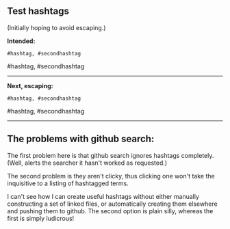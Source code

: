 ## Test hashtags        
(Initially hoping to avoid escaping.)

**Intended:**    
```
#hashtag, #secondhashtag
```

#hashtag, #secondhashtag

---- 

**Next, escaping:**        
```
#hashtag, #secondhashtag
```

\#hashtag, \#secondhashtag

---- 

## The problems with github search:

The first problem here is that github search ignores hashtags completely.  (Well, alerts the searcher it hasn't worked as requested.)

The second problem is they aren't clicky, thus clicking one won't take the inquisitive to a listing of hashtagged terms.

I can't see how I can create useful hashtags without either manually constructing a set of linked files, or automatically creating them elsewhere and pushing them to github.  The second option is plain silly, whereas the first is simply ludicrous!
